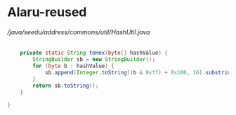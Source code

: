 # Alaru-reused
###### /java/seedu/address/commons/util/HashUtil.java
``` java
    private static String toHex(byte[] hashValue) {
        StringBuilder sb = new StringBuilder();
        for (byte b : hashValue) {
            sb.append(Integer.toString((b & 0xff) + 0x100, 16).substring(1));
        }
        return sb.toString();
    }

}
```
